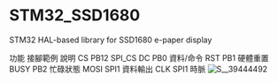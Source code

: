 # STM32_SSD1680
STM32 HAL-based library for SSD1680 e-paper display

功能	接腳範例	說明
CS	PB12	SPI_CS
DC	PB0	資料/命令
RST	PB1	硬體重置
BUSY	PB2	忙碌狀態
MOSI	SPI1	資料輸出
CLK	SPI1	時脈
![S__39444492](https://github.com/user-attachments/assets/ff72955a-2ae9-4b58-b2e1-2e4738cb25ce)
